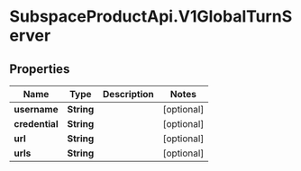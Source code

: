 # SubspaceProductApi.V1GlobalTurnServer

## Properties

Name | Type | Description | Notes
------------ | ------------- | ------------- | -------------
**username** | **String** |  | [optional] 
**credential** | **String** |  | [optional] 
**url** | **String** |  | [optional] 
**urls** | **String** |  | [optional] 


